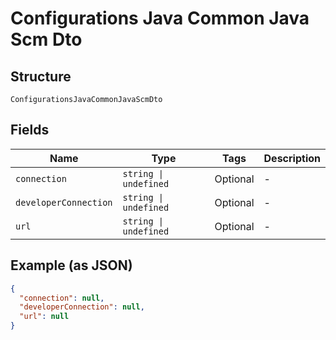 
# Configurations Java Common Java Scm Dto

## Structure

`ConfigurationsJavaCommonJavaScmDto`

## Fields

| Name | Type | Tags | Description |
|  --- | --- | --- | --- |
| `connection` | `string \| undefined` | Optional | - |
| `developerConnection` | `string \| undefined` | Optional | - |
| `url` | `string \| undefined` | Optional | - |

## Example (as JSON)

```json
{
  "connection": null,
  "developerConnection": null,
  "url": null
}
```


